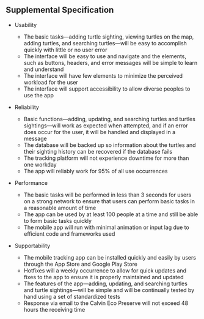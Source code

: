 ## Supplemental Specification
- Usability
    - The basic tasks—adding turtle sighting, viewing turtles on the map, adding turtles, and searching turtles—will be easy to accomplish quickly with little or no user error
    - The interface will be easy to use and navigate and the elements, such as buttons, headers, and error messages will be simple to learn and understand
    - The interface will have few elements to minimize the perceived workload for the user
    - The interface will support accessibility to allow diverse peoples to use the app

- Reliability
    - Basic functions—adding, updating, and searching turtles and turtles sightings—will work as expected when attempted, and if an error does occur for the user, it will be handled and displayed in a message 
    - The database will be backed up so information about the turtles and their sighting history can be recovered if the database fails
    - The tracking platform will not experience downtime for more than one workday
    - The app will reliably work for 95% of all use occurrences
    
- Performance
    - The basic tasks will be performed in less than 3 seconds for users on a strong network to ensure that users can perform basic tasks in a reasonable amount of time
    - The app can be used by at least 100 people at a time and still be able to form basic tasks quickly
    - The mobile app will run with minimal animation or input lag due to efficient code and frameworks used

- Supportability
    - The mobile tracking app can be installed quickly and easily by users through the App Store and Google Play Store
    - Hotfixes will a weekly occurrence to allow for quick updates and fixes to the app to ensure it is properly maintained and updated
    - The features of the app—adding, updating, and searching turtles and turtle sightings—will be simple and will be continually tested by hand using a set of standardized tests
    - Response via email to the Calvin Eco Preserve will not exceed 48 hours the receiving time
